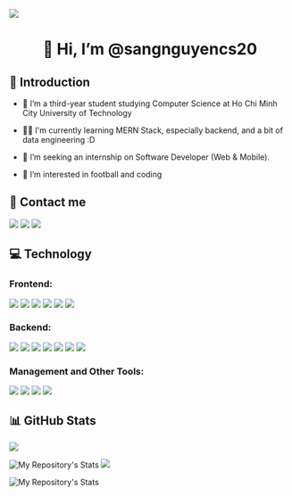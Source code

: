 ![](https://komarev.com/ghpvc/?username=sangnguyencs20&color=blue)
<h1 align="center">
  👋 Hi, I’m @sangnguyencs20 
</h1>

<h2> 📝 Introduction</h2>
  
- 🌱 I’m a third-year student studying Computer Science at Ho Chi Minh City University of Technology

- 👨‍💻 I'm currently learning MERN Stack, especially backend, and a bit of data engineering :D 
  
- 👯 I’m seeking an internship on Software Developer (Web & Mobile).
  
- 👀 I’m interested in football and coding

<!---
sangnguyencs20/sangnguyencs20 is a ✨ special ✨ repository because its `README.md` (this file) appears on your GitHub profile.
You can click the Preview link to take a look at your changes.
--->

<h2>📱 Contact me</h2>

[<img src="https://img.shields.io/badge/Facebook-1877F2?style=for-the-badge&logo=facebook&logoColor=white">](https://facebook.com/vnhsngxxx)
[<img src="https://img.shields.io/badge/GitHub-100000?style=for-the-badge&logo=github&logoColor=white">](https://github.com/sangnguyencs20)
[<img src="https://img.shields.io/badge/LinkedIn-0077B5?style=for-the-badge&logo=linkedin&logoColor=white">](https://www.linkedin.com/in/sang-nguy%E1%BB%85n-752a2a209/)

<h2>💻 Technology</h2>


<h3>Frontend: </h3>

  
  ![](https://img.shields.io/badge/CSS3-1572B6?style=for-the-badge&logo=css3&logoColor=white)
  ![](https://img.shields.io/badge/HTML5-E34F26?style=for-the-badge&logo=html5&logoColor=white)
  ![](https://img.shields.io/badge/JavaScript-323330?style=for-the-badge&logo=javascript&logoColor=F7DF1E)
  ![](https://img.shields.io/badge/Bootstrap-563D7C?style=for-the-badge&logo=bootstrap&logoColor=white)
  ![](https://img.shields.io/badge/React_Native-20232A?style=for-the-badge&logo=react&logoColor=61DAFB)
  ![](https://img.shields.io/badge/React-20232A?style=for-the-badge&logo=react&logoColor=61DAFB)
  

  



<h3> Backend: </h3>

![](https://img.shields.io/badge/PHP-777BB4?style=for-the-badge&logo=php&logoColor=white)
![](https://img.shields.io/badge/Python-FFD43B?style=for-the-badge&logo=python&logoColor=blue)
![](https://img.shields.io/badge/C%2B%2B-00599C?style=for-the-badge&logo=c%2B%2B&logoColor=white)
![](https://img.shields.io/badge/Node.js-339933?style=for-the-badge&logo=nodedotjs&logoColor=white)
![](https://img.shields.io/badge/Express.js-000000?style=for-the-badge&logo=express&logoColor=white)
![](https://img.shields.io/badge/MongoDB-4EA94B?style=for-the-badge&logo=mongodb&logoColor=white)
![](https://img.shields.io/badge/MySQL-005C84?style=for-the-badge&logo=mysql&logoColor=white)



<h3> Management and Other Tools: </h3>

![](https://img.shields.io/badge/Trello-0052CC?style=for-the-badge&logo=trello&logoColor=white)
![](https://img.shields.io/badge/Jira-0052CC?style=for-the-badge&logo=Jira&logoColor=white)
![](https://img.shields.io/badge/LaTeX-47A141?style=for-the-badge&logo=LaTeX&logoColor=white)
![](https://img.shields.io/badge/Figma-F24E1E?style=for-the-badge&logo=figma&logoColor=white)

<h2>📊 GitHub Stats </h2>

![](https://github-profile-trophy.vercel.app/?username=sangnguyencs20&theme=synthwave)


![My Repository's Stats](https://github-readme-stats.vercel.app/api?username=sangnguyencs20&show_icons=true)
![](https://github-readme-streak-stats.herokuapp.com/?user=sangnguyencs20&theme=blue-green)


![My Repository's Stats](https://github-readme-stats.vercel.app/api/top-langs/?username=sangnguyencs20&theme=blue-green)



